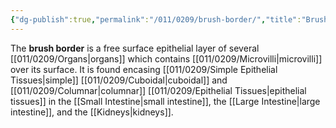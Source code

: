 ```yaml
---
{"dg-publish":true,"permalink":"/011/0209/brush-border/","title":"Brush Border","tags":["BIOL422"],"created":"2024-09-26T15:03:44.000-07:00","updated":"2025-01-22T00:29:03.389-08:00"}
---
```


The **brush border** is a free surface epithelial layer of several [[011/0209/Organs\|organs]] which contains [[011/0209/Microvilli\|microvilli]] over its surface. It is found encasing [[011/0209/Simple Epithelial Tissues\|simple]] [[011/0209/Cuboidal\|cuboidal]] and [[011/0209/Columnar\|columnar]] [[011/0209/Epithelial Tissues\|epithelial tissues]] in the [[Small Intestine\|small intestine]], the [[Large Intestine\|large intestine]], and the [[Kidneys\|kidneys]].